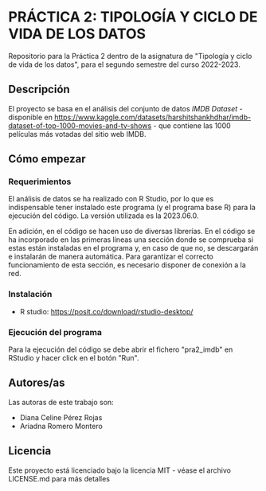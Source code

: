 # PRÁCTICA 2: TIPOLOGÍA Y CICLO DE VIDA DE LOS DATOS

Repositorio para la Práctica 2 dentro de la asignatura de "Tipología y ciclo de vida de los datos", para el segundo semestre del curso 2022-2023.

## Descripción

El proyecto se basa en el análisis del conjunto de datos *IMDB Dataset* - disponible en https://www.kaggle.com/datasets/harshitshankhdhar/imdb-dataset-of-top-1000-movies-and-tv-shows - que contiene las 1000 películas más votadas del sitio web IMDB.

## Cómo empezar

### Requerimientos

El análisis de datos se ha realizado con R Studio, por lo que es indispensable tener instalado este programa (y el programa base R) para la ejecución del código. La versión utilizada es la 2023.06.0.

En adición, en el código se hacen uso de diversas librerías. En el código se ha incorporado en las primeras líneas una sección donde se comprueba si estas están instaladas en el programa y, en caso de que no, se descargarán e instalarán de manera automática. Para garantizar el correcto funcionamiento de esta sección, es necesario disponer de conexión a la red.


### Instalación

* R studio: https://posit.co/download/rstudio-desktop/ 

### Ejecución del programa

Para la ejecución del código se debe abrir el fichero "pra2_imdb" en RStudio y hacer click en el botón "Run".

## Autores/as

Las autoras de este trabajo son:

* Diana Celine Pérez Rojas
* Ariadna Romero Montero


## Licencia

Este proyecto está licenciado bajo la licencia MIT - véase el archivo LICENSE.md para más detalles
